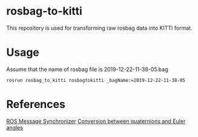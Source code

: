 # rosbag-to-kitti
This repository is used for transforming raw rosbag data into KITTI format.

# Usage
Assume that the name of rosbag file is 2019-12-22-11-38-05.bag
```
rosrun rosbag_to_kitti rosbagtokitti _bagName:=2019-12-22-11-38-05
```

# References
[ROS Message Synchronizer](http://wiki.ros.org/message_filters)
[Conversion between quaternions and Euler angles](https://en.wikipedia.org/wiki/Conversion_between_quaternions_and_Euler_angles)

